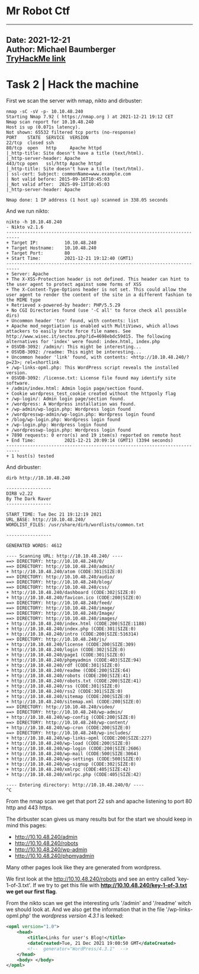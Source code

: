 # Mr Robot Ctf

---
Date: 2021-12-21  
Author: Michael Baumberger  
[TryHackMe link](https://tryhackme.com/room/mrrobot)
---

# Task 2 | Hack the machine

First we scan the server with nmap, nikto and dirbuster:

````
nmap -sC -sV -p- 10.10.48.240
Starting Nmap 7.92 ( https://nmap.org ) at 2021-12-21 19:12 CET
Nmap scan report for 10.10.48.240
Host is up (0.071s latency).
Not shown: 65532 filtered tcp ports (no-response)
PORT    STATE  SERVICE  VERSION
22/tcp  closed ssh
80/tcp  open   http     Apache httpd
|_http-title: Site doesn't have a title (text/html).
|_http-server-header: Apache
443/tcp open   ssl/http Apache httpd
|_http-title: Site doesn't have a title (text/html).
| ssl-cert: Subject: commonName=www.example.com
| Not valid before: 2015-09-16T10:45:03
|_Not valid after:  2025-09-13T10:45:03
|_http-server-header: Apache

Nmap done: 1 IP address (1 host up) scanned in 338.05 seconds
````

And we run nikto:

````
nikto -h 10.10.48.240
- Nikto v2.1.6
---------------------------------------------------------------------------
+ Target IP:          10.10.48.240
+ Target Hostname:    10.10.48.240
+ Target Port:        80
+ Start Time:         2021-12-21 19:12:40 (GMT1)
---------------------------------------------------------------------------
+ Server: Apache
+ The X-XSS-Protection header is not defined. This header can hint to the user agent to protect against some forms of XSS
+ The X-Content-Type-Options header is not set. This could allow the user agent to render the content of the site in a different fashion to the MIME type
+ Retrieved x-powered-by header: PHP/5.5.29
+ No CGI Directories found (use '-C all' to force check all possible dirs)
+ Uncommon header 'tcn' found, with contents: list
+ Apache mod_negotiation is enabled with MultiViews, which allows attackers to easily brute force file names. See http://www.wisec.it/sectou.php?id=4698ebdc59d15. The following alternatives for 'index' were found: index.html, index.php
+ OSVDB-3092: /admin/: This might be interesting...
+ OSVDB-3092: /readme: This might be interesting...
+ Uncommon header 'link' found, with contents: <http://10.10.48.240/?p=23>; rel=shortlink
+ /wp-links-opml.php: This WordPress script reveals the installed version.
+ OSVDB-3092: /license.txt: License file found may identify site software.
+ /admin/index.html: Admin login page/section found.
+ Cookie wordpress_test_cookie created without the httponly flag
+ /wp-login/: Admin login page/section found.
+ /wordpress: A Wordpress installation was found.
+ /wp-admin/wp-login.php: Wordpress login found
+ /wordpresswp-admin/wp-login.php: Wordpress login found
+ /blog/wp-login.php: Wordpress login found
+ /wp-login.php: Wordpress login found
+ /wordpresswp-login.php: Wordpress login found
+ 7890 requests: 0 error(s) and 19 item(s) reported on remote host
+ End Time:           2021-12-21 20:09:14 (GMT1) (3394 seconds)
---------------------------------------------------------------------------
+ 1 host(s) tested
````

And dirbuster:

````
dirb http://10.10.48.240

-----------------
DIRB v2.22
By The Dark Raver
-----------------

START_TIME: Tue Dec 21 19:12:19 2021
URL_BASE: http://10.10.48.240/
WORDLIST_FILES: /usr/share/dirb/wordlists/common.txt

-----------------

GENERATED WORDS: 4612

---- Scanning URL: http://10.10.48.240/ ----
==> DIRECTORY: http://10.10.48.240/0/
==> DIRECTORY: http://10.10.48.240/admin/
+ http://10.10.48.240/atom (CODE:301|SIZE:0)
==> DIRECTORY: http://10.10.48.240/audio/
==> DIRECTORY: http://10.10.48.240/blog/
==> DIRECTORY: http://10.10.48.240/css/
+ http://10.10.48.240/dashboard (CODE:302|SIZE:0)
+ http://10.10.48.240/favicon.ico (CODE:200|SIZE:0)
==> DIRECTORY: http://10.10.48.240/feed/
==> DIRECTORY: http://10.10.48.240/image/
==> DIRECTORY: http://10.10.48.240/Image/
==> DIRECTORY: http://10.10.48.240/images/
+ http://10.10.48.240/index.html (CODE:200|SIZE:1188)
+ http://10.10.48.240/index.php (CODE:301|SIZE:0)
+ http://10.10.48.240/intro (CODE:200|SIZE:516314)
==> DIRECTORY: http://10.10.48.240/js/
+ http://10.10.48.240/license (CODE:200|SIZE:309)
+ http://10.10.48.240/login (CODE:302|SIZE:0)
+ http://10.10.48.240/page1 (CODE:301|SIZE:0)
+ http://10.10.48.240/phpmyadmin (CODE:403|SIZE:94)
+ http://10.10.48.240/rdf (CODE:301|SIZE:0)
+ http://10.10.48.240/readme (CODE:200|SIZE:64)
+ http://10.10.48.240/robots (CODE:200|SIZE:41)
+ http://10.10.48.240/robots.txt (CODE:200|SIZE:41)
+ http://10.10.48.240/rss (CODE:301|SIZE:0)
+ http://10.10.48.240/rss2 (CODE:301|SIZE:0)
+ http://10.10.48.240/sitemap (CODE:200|SIZE:0)
+ http://10.10.48.240/sitemap.xml (CODE:200|SIZE:0)
==> DIRECTORY: http://10.10.48.240/video/
==> DIRECTORY: http://10.10.48.240/wp-admin/
+ http://10.10.48.240/wp-config (CODE:200|SIZE:0)
==> DIRECTORY: http://10.10.48.240/wp-content/
+ http://10.10.48.240/wp-cron (CODE:200|SIZE:0)
==> DIRECTORY: http://10.10.48.240/wp-includes/
+ http://10.10.48.240/wp-links-opml (CODE:200|SIZE:227)
+ http://10.10.48.240/wp-load (CODE:200|SIZE:0)
+ http://10.10.48.240/wp-login (CODE:200|SIZE:2606)
+ http://10.10.48.240/wp-mail (CODE:500|SIZE:3064)
+ http://10.10.48.240/wp-settings (CODE:500|SIZE:0)
+ http://10.10.48.240/wp-signup (CODE:302|SIZE:0)
+ http://10.10.48.240/xmlrpc (CODE:405|SIZE:42)
+ http://10.10.48.240/xmlrpc.php (CODE:405|SIZE:42)

---- Entering directory: http://10.10.48.240/0/ ----
^C
````

From the nmap scan we get that port 22 ssh and apache listening to port 80 http and 443 https.

The dirbuster scan gives us many results but for the start we should keep in mind this pages:

- http://10.10.48.240/admin
- http://10.10.48.240/robots
- http://10.10.48.240/wp-admin
- http://10.10.48.240/phpmyadmin

Many other pages look like they are generated from wordpress.

We first look at the http://10.10.48.240/robots and see an entry called 'key-1-of-3.txt'.
If we try to get this file with **http://10.10.48.240/key-1-of-3.txt we get our first flag**.

From the nikto scan we get the interesting urls '/admin' and '/readme' witch we should look at.
And we also get the information that in the file '/wp-links-opml.php' the *wordpress version 4.3.1* is leeked:

````xml
<opml version="1.0">
    <head>
        <title>Links for user's Blog!</title>
        <dateCreated>Tue, 21 Dec 2021 19:00:50 GMT</dateCreated>
        <!--  generator="WordPress/4.3.1"  -->
    </head>
    <body> </body>
</opml>
````

